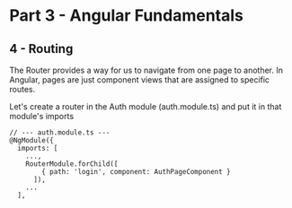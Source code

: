 # Part 3 - Angular Fundamentals
## 4 - Routing

The Router provides a way for us to navigate from one page to another. In Angular, pages are just component views that are assigned to specific routes.

Let's create a router in the Auth module (auth.module.ts) and put it in that module's imports
```
// --- auth.module.ts ---
@NgModule({
  imports: [
    ...,
    RouterModule.forChild([
        { path: 'login', component: AuthPageComponent }
      ]),
    ...
  ],
```
